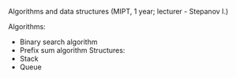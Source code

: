  Algorithms and data structures (MIPT, 1 year; lecturer - Stepanov I.)

Algorithms:
- Binary search algorithm
- Prefix sum algorithm 
Structures:
- Stack
- Queue
